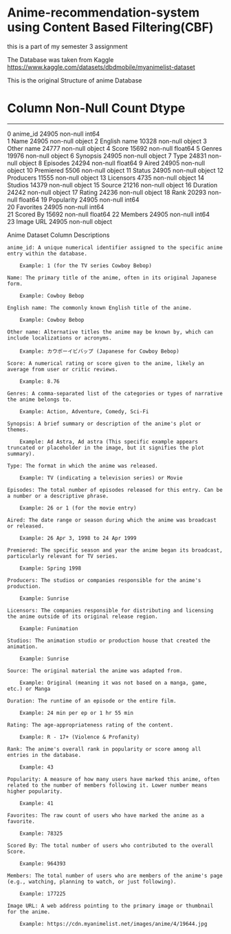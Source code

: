# Anime-recommendation-system using Content Based Filtering(CBF)
this is a part of my semester 3 assignment


The Database was taken from Kaggle
https://www.kaggle.com/datasets/dbdmobile/myanimelist-dataset


This is the original Structure of anime Database

#   Column        Non-Null Count  Dtype  
---  ------        --------------  -----  
 0   anime_id      24905 non-null  int64  
 1   Name          24905 non-null  object 
 2   English name  10328 non-null  object 
 3   Other name    24777 non-null  object 
 4   Score         15692 non-null  float64
 5   Genres        19976 non-null  object 
 6   Synopsis      24905 non-null  object 
 7   Type          24831 non-null  object 
 8   Episodes      24294 non-null  float64
 9   Aired         24905 non-null  object 
 10  Premiered     5506 non-null   object 
 11  Status        24905 non-null  object 
 12  Producers     11555 non-null  object 
 13  Licensors     4735 non-null   object 
 14  Studios       14379 non-null  object 
 15  Source        21216 non-null  object 
 16  Duration      24242 non-null  object 
 17  Rating        24236 non-null  object 
 18  Rank          20293 non-null  float64
 19  Popularity    24905 non-null  int64  
 20  Favorites     24905 non-null  int64  
 21  Scored By     15692 non-null  float64
 22  Members       24905 non-null  int64  
 23  Image URL     24905 non-null  object



Anime Dataset Column Descriptions

    anime_id: A unique numerical identifier assigned to the specific anime entry within the database.

        Example: 1 (for the TV series Cowboy Bebop)

    Name: The primary title of the anime, often in its original Japanese form.

        Example: Cowboy Bebop

    English name: The commonly known English title of the anime.

        Example: Cowboy Bebop

    Other name: Alternative titles the anime may be known by, which can include localizations or acronyms.

        Example: カウボーイビバップ (Japanese for Cowboy Bebop)

    Score: A numerical rating or score given to the anime, likely an average from user or critic reviews.

        Example: 8.76

    Genres: A comma-separated list of the categories or types of narrative the anime belongs to.

        Example: Action, Adventure, Comedy, Sci-Fi

    Synopsis: A brief summary or description of the anime's plot or themes.

        Example: Ad Astra, Ad astra (This specific example appears truncated or placeholder in the image, but it signifies the plot summary).

    Type: The format in which the anime was released.

        Example: TV (indicating a television series) or Movie

    Episodes: The total number of episodes released for this entry. Can be a number or a descriptive phrase.

        Example: 26 or 1 (for the movie entry)

    Aired: The date range or season during which the anime was broadcast or released.

        Example: 26 Apr 3, 1998 to 24 Apr 1999

    Premiered: The specific season and year the anime began its broadcast, particularly relevant for TV series.

        Example: Spring 1998

    Producers: The studios or companies responsible for the anime's production.

        Example: Sunrise

    Licensors: The companies responsible for distributing and licensing the anime outside of its original release region.

        Example: Funimation

    Studios: The animation studio or production house that created the animation.

        Example: Sunrise

    Source: The original material the anime was adapted from.

        Example: Original (meaning it was not based on a manga, game, etc.) or Manga

    Duration: The runtime of an episode or the entire film.

        Example: 24 min per ep or 1 hr 55 min

    Rating: The age-appropriateness rating of the content.

        Example: R - 17+ (Violence & Profanity)

    Rank: The anime's overall rank in popularity or score among all entries in the database.

        Example: 43

    Popularity: A measure of how many users have marked this anime, often related to the number of members following it. Lower number means higher popularity.

        Example: 41

    Favorites: The raw count of users who have marked the anime as a favorite.

        Example: 78325

    Scored By: The total number of users who contributed to the overall Score.

        Example: 964393

    Members: The total number of users who are members of the anime's page (e.g., watching, planning to watch, or just following).

        Example: 177225

    Image URL: A web address pointing to the primary image or thumbnail for the anime.

        Example: https://cdn.myanimelist.net/images/anime/4/19644.jpg
